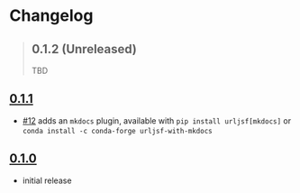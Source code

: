# Changelog

> ## 0.1.2 (Unreleased)
>
> TBD

## [0.1.1](https://github.com/deathbeds/urljsf/releases/tag/v0.1.1)

- [#12] adds an `mkdocs` plugin, available with `pip install urljsf[mkdocs]` or
  `conda install -c conda-forge urljsf-with-mkdocs`

[#12]: https://github.com/deathbeds/urljsf/pull/12

## [0.1.0](https://github.com/deathbeds/urljsf/releases/tag/v0.1.0)

- initial release
